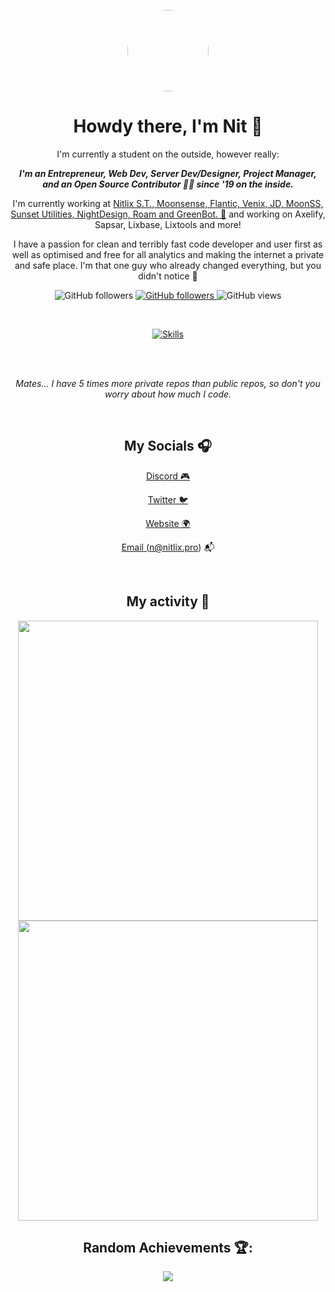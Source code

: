
<p align="center">
    <img src="https://avatars.githubusercontent.com/u/66027553?v=4" align="center" height="130" style="border-radius: 50%">
</p>

<center>
<h1 align="center">Howdy there, I'm Nit 👋</h1>
<p align="center" style="max-width: 40rem">I'm currently a student on the outside, however really:</p>


<p align="center" style="max-width: 40rem">
<i><b>I'm an Entrepreneur, Web Dev, Server Dev/Designer, Project Manager, and an Open Source Contributor 💛🔥 since '19 on the inside.</b></i>
</p>


<p align="center" style="max-width: 50rem">
I'm currently working at <a href="https://nitlix.pro" target=_blank>Nitlix S.T., Moonsense, Flantic, Venix, JD, MoonSS, Sunset Utilities, NightDesign, Roam and GreenBot. 🥳</a> and working on Axelify, Sapsar, Lixbase, Lixtools and more!
</p>

<p align="center" style="max-width: 50rem">
I have a passion for clean and terribly fast code developer and user first as well as optimised and free for all analytics and making the internet a private and safe place. I'm that one guy who already changed everything, but you didn't notice 🤯
</p>



<p align="center">
    <img alt="GitHub followers" src="https://img.shields.io/github/followers/nitlix">
    <a href="https://nitlix.pro">
        <img alt="GitHub followers" src="https://img.shields.io/badge/My-website-green">
    </a>
    <img alt="GitHub views" src="https://komarev.com/ghpvc/?username=nitlix&label=PROFILE+VIEWS&color=blueviolet">
</p>

<br />

  
<p align="center">
    <a href="https://nitlix.pro" target="_blank">
        <img alt="Skills" src="https://skillicons.dev/icons?i=js,html,css,py,md,nodejs,git,nextjs,react,bots,vscode,discord,github,linux&perline=7">
    </a>
</p>


<br />
<br />
<p align="center" style="max-width: 50rem; font-style: italic;">Mates... I have 5 times more private repos than public repos, so don't you worry about how much I code.</p>

<br />

<h2>My Socials 🎧</h2>

<a href="https://discord.com/users/567641525706686474"> Discord 🎮</a>

<a href="https://twitter.com/nitlixis">Twitter 🐦</a>

<a href="https://nitlix.pro">Website 🌍</a>

<a href="mailto:n@nitlix.pro">Email (n@nitlix.pro) 📬</a>
</p>

<br />

<h2>My activity 🤑</h2>
<img src="https://wakatime.com/share/@5f6652ed-17e6-4401-9ef1-13a33abcd426/329cc620-d903-469d-9be7-e0ff16f79848.svg" style="width: 30rem; max-width: 100%">
<img src="https://wakatime.com/share/@nitlix/e7841d0c-1956-410b-9d99-87e1e0bd713e.png" style="width: 30rem; max-width: 100%">

<br />

<h2>Random Achievements 🏆:</h2>
<img src="https://github-profile-trophy.vercel.app/?username=nitlix&theme=tokyonight">
<center>
